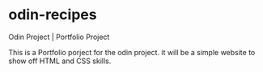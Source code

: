 # odin-recipes
Odin Project | Portfolio Project

This is a Portfolio porject for the odin project. it will be a simple website to show off HTML and CSS skills.

